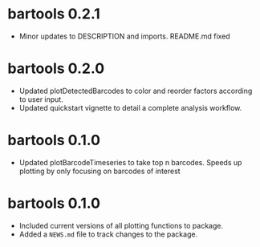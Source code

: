# bartools 0.2.1

-   Minor updates to DESCRIPTION and imports. README.md fixed

# bartools 0.2.0

-   Updated plotDetectedBarcodes to color and reorder factors according to user input.
-   Updated quickstart vignette to detail a complete analysis workflow.

# bartools 0.1.0

-   Updated plotBarcodeTimeseries to take top n barcodes. Speeds up plotting by only focusing on barcodes of interest

# bartools 0.1.0

-   Included current versions of all plotting functions to package.
-   Added a `NEWS.md` file to track changes to the package.

